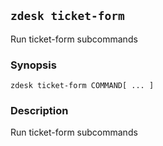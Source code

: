 ## `zdesk ticket-form`

Run ticket-form subcommands

### Synopsis

    zdesk ticket-form COMMAND[ ... ]

### Description

Run ticket-form subcommands

